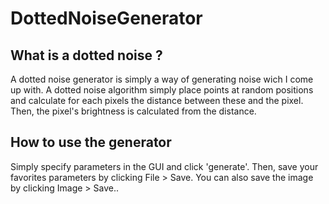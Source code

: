 # DottedNoiseGenerator

## What is a dotted noise ?
A dotted noise generator is simply a way of generating noise wich I come up with. A dotted noise algorithm simply place points at random positions and calculate for each pixels the distance between these and the pixel. Then, the pixel's brightness is calculated from the distance.

## How to use the generator
Simply specify parameters in the GUI and click 'generate'. Then, save your favorites parameters by clicking File > Save. You can also save the image by clicking Image > Save..